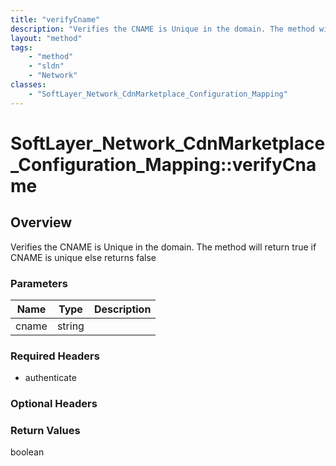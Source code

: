 ```yaml
---
title: "verifyCname"
description: "Verifies the CNAME is Unique in the domain. The method will return true if CNAME is unique else returns false"
layout: "method"
tags:
    - "method"
    - "sldn"
    - "Network"
classes:
    - "SoftLayer_Network_CdnMarketplace_Configuration_Mapping"
---
```

# SoftLayer_Network_CdnMarketplace_Configuration_Mapping::verifyCname
## Overview 
Verifies the CNAME is Unique in the domain. The method will return true if CNAME is unique else returns false 

### Parameters 
|Name | Type | Description |
| --- | --- | --- |
|cname| string| |


### Required Headers
* authenticate

### Optional Headers

### Return Values
boolean
